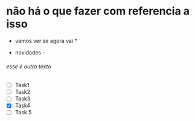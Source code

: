 # não há o que fazer com referencia a isso
* vamos ver se agora vai *
- novidades -
###### esse é outro texto
- [ ] Task1
- [ ] Task2
- [ ] Task3
- [x] Task4
- [ ] Task 5
